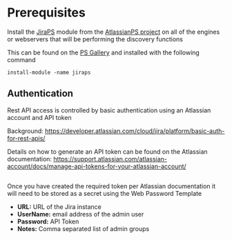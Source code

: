 # Prerequisites
Install the [JiraPS](https://atlassianps.org/docs/JiraPS/) module from the [AtlassianPS project](https://atlassianps.org/) on all of the engines or webservers that will be performing the discovery functions


This can be found on the [PS Gallery](https://www.powershellgallery.com/packages/JiraPS) and installed with the following command

`install-module -name jiraps`

## Authentication
Rest API access is controlled by basic authentication using an Atlassian account and API token

Background: https://developer.atlassian.com/cloud/jira/platform/basic-auth-for-rest-apis/

Details on how to generate an API token can be found on the Atlassian documentation: https://support.atlassian.com/atlassian-account/docs/manage-api-tokens-for-your-atlassian-account/

##

Once you have created the required token per Atlassian documentation it will need to be stored as a secret using the Web Password Template
- **URL:** URL of the Jira instance
- **UserName:** email address of the admin user
- **Password:** API Token
- **Notes:** Comma separated list of admin groups
